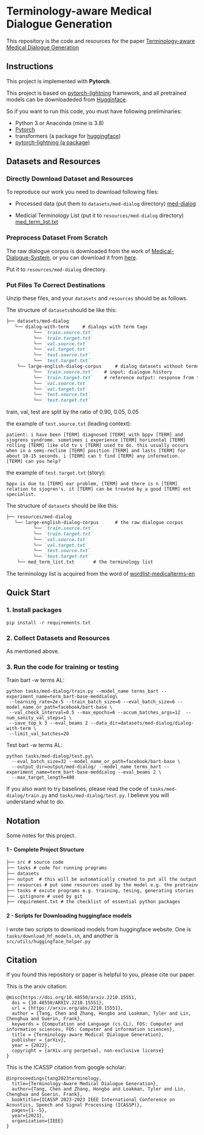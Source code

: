 # Terminology-aware Medical Dialogue Generation
This repository is the code and resources for the paper [Terminology-aware Medical Dialogue Generation](https://arxiv.org/pdf/2210.15551.pdf) 

## Instructions

This project is implemented with **Pytorch**.

This project is based on [pytorch-lightning](https://www.pytorchlightning.ai/) framework, and all pretrained models can be downloadeded from [Hugginface](https://huggingface.co).

So if you want to run this code, you must have following preliminaries:
- Python 3 or Anaconda (mine is 3.8)
- [Pytorch](https://pytorch.org/) 
- transformers (a package for [huggingface](https://huggingface.co/facebook/bart-base))
- [pytorch-lightning (a package)](https://www.pytorchlightning.ai/)

## Datasets and Resources

### Directly Download Dataset and Resources
To reproduce our work you need to download following files:

- Processed data (put them to `datasets/med-dialog` directory) [med-dialog](https://www.dropbox.com/s/roewcfiw2u08g5w/med-dialog.zip?dl=0)

- Medicial Terminology List (put it to `resources/med-dialog` directory) [med_term_list.txt](https://www.dropbox.com/s/cpl5mbw2sy73dcn/med_term_list.txt?dl=0)

### Preprocess Dataset From Scratch

The raw dialogue corpus is downloaded from the work of [Medical-Dialogue-System](https://github.com/UCSD-AI4H/Medical-Dialogue-System), 
or you can download it from [here](https://www.dropbox.com/s/bmuoxzi587pz4v3/large-english-dialog-corpus.zip?dl=0).

Put it to `resources/med-dialog` directory.

### Put Files To Correct Destinations 

Unzip these files, and your `datasets` and `resources` should be as follows.

The structure of `datasets`should be like this:
```markdown
├── datasets/med-dialog
   └── dialog-with-term		# dialogs with term tags
          └── `train.source.txt`    
          └── `train.target.txt`       
          └── `val.source.txt` 
          └── `val.target.txt` 
          └── `test.source.txt` 
          └── `test.target.txt` 
    └── large-english-dialog-corpus		# dialog datasets without terms
          └── `train.source.txt`    # input: dialogue history
          └── `train.target.txt`    # reference output: response from the doctor 
          └── `val.source.txt` 
          └── `val.target.txt` 
          └── `test.source.txt` 
          └── `test.target.txt` 
```
train, val, test are split by the ratio of 0.90, 0.05, 0.05

the example of `test.source.txt` (leading context):

`patient: i have been [TERM] diagnosed [TERM] with bppv [TERM] and sjogrens syndrome. sometimes i experience [TERM] horizontal [TERM] rolling [TERM] like old tv s [TERM] used to do. this usually occurs when in a semi-recline [TERM] position [TERM] and lasts [TERM] for about 10-15 seconds. i [TERM] can t find [TERM] any information. [TERM] can you help?`

the example of `test.target.txt` (story):

`bppv is due to [TERM] ear problem, [TERM] and there is n [TERM] relation to sjogren's. it [TERM] can be treated by a good [TERM] ent specialist.`

The structure of `datasets` should be like this:
```markdown
├── resources/med-dialog
   └── large-english-dialog-corpus		# the raw dialogue corpus
          └── `train.source.txt`    
          └── `train.target.txt`       
          └── `val.source.txt` 
          └── `val.target.txt` 
          └── `test.source.txt` 
          └── `test.target.txt` 
    └── med_term_list.txt		# the terminology list
```

The terminology list is acquired from the word of [wordlist-medicalterms-en](https://github.com/glutanimate/wordlist-medicalterms-en/blob/master/wordlist.txt)

## Quick Start

### 1. Install packages
```shell
pip install -r requirements.txt
```
### 2. Collect Datasets and Resources

As mentioned above.

### 3. Run the code for training or testing

Train bart -w terms AL:

```shell
python tasks/med-dialog/train.py --model_name terms_bart --experiment_name=term_bart-base-meddialog\
 --learning_rate=2e-5 --train_batch_size=6 --eval_batch_size=6 --model_name_or_path=facebook/bart-base \
 --val_check_interval=0.5 --max_epochs=6 --accum_batches_args=12  --num_sanity_val_steps=1 \
 --save_top_k 3 --eval_beams 2 --data_dir=datasets/med-dialog/dialog-with-term \
 --limit_val_batches=20
```

Test bart -w terms AL:

```shell
python tasks/med-dialog/test.py\
  --eval_batch_size=32 --model_name_or_path=facebook/bart-base \
  --output_dir=output/med-dialog/ --model_name terms_bart --experiment_name=term_bart-base-meddialog --eval_beams 2 \
  --max_target_length=400
```

If you also want to try baselines, please read the code of
`tasks/med-dialog/train.py` and `tasks/med-dialog/test.py`. I believe you will understand what to do.


## Notation
Some notes for this project.
#### 1 - Complete Project Structure
```markdown
├── src # source code
├── tasks # code for running programs
├── datasets 
├── output  # this will be automatically created to put all the output stuff including checkpoints and generated text
├── resources # put some resources used by the model e.g. the pretrained model.
├── tasks # excute programs e.g. training, tesing, generating stories
├── .gitignore # used by git
├── requirement.txt # the checklist of essential python packages 
```
#### 2 - Scripts for Downloading huggingface models
I wrote two scripts to download models from huggingface website.
One is `tasks/download_hf_models.sh`, and another is `src/utils/huggingface_helper.py`

## Citation
If you found this repository or paper is helpful to you, please cite our paper.

This is the arxiv citation:
```angular2
@misc{https://doi.org/10.48550/arxiv.2210.15551,
  doi = {10.48550/ARXIV.2210.15551},
  url = {https://arxiv.org/abs/2210.15551},
  author = {Tang, Chen and Zhang, Hongbo and Loakman, Tyler and Lin, Chenghua and Guerin, Frank},
  keywords = {Computation and Language (cs.CL), FOS: Computer and information sciences, FOS: Computer and information sciences},
  title = {Terminology-aware Medical Dialogue Generation},
  publisher = {arXiv},
  year = {2022},
  copyright = {arXiv.org perpetual, non-exclusive license}
}
```

This is the ICASSP citation from google scholar:
```angular2
@inproceedings{tang2023terminology,
  title={Terminology-Aware Medical Dialogue Generation},
  author={Tang, Chen and Zhang, Hongbo and Loakman, Tyler and Lin, Chenghua and Guerin, Frank},
  booktitle={ICASSP 2023-2023 IEEE International Conference on Acoustics, Speech and Signal Processing (ICASSP)},
  pages={1--5},
  year={2023},
  organization={IEEE}
}
```

